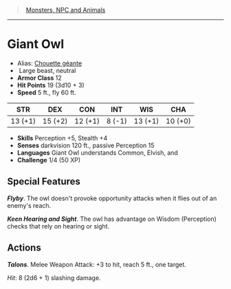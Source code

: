 ﻿> [Monsters, NPC and Animals](srd_monsters.md)

---

# Giant Owl

- Alias: [Chouette géante](hd_monsters_chouette_geante.md)
-  Large beast, neutral
- **Armor Class** 12
- **Hit Points** 19 (3d10 + 3)
- **Speed** 5 ft., fly 60 ft.

|STR|DEX|CON|INT|WIS|CHA|
|---|---|---|---|---|---|
|13 (+1)|15 (+2)|12 (+1)| 8 (-1)|13 (+1)|10 (+0)|

- **Skills** Perception +5, Stealth +4
- **Senses** darkvision 120 ft., passive Perception 15
- **Languages** Giant Owl understands Common, Elvish, and
- **Challenge** 1/4 (50 XP)

## Special Features

**_Flyby_**. The owl doesn't provoke opportunity attacks when it flies out of an enemy's reach.

**_Keen Hearing and Sight_**. The owl has advantage on Wisdom (Perception) checks that rely on hearing or sight.

## Actions

**_Talons_**. Melee Weapon Attack: +3 to hit, reach 5 ft., one target.

_Hit_: 8 (2d6 + 1) slashing damage.

